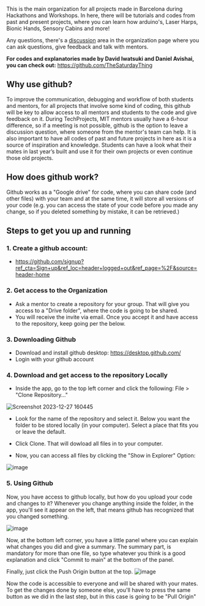 This is the main organization for all projects made in Barcelona during Hackathons and Workshops.
In here, there will be tutorials and codes from past and present projects, where you can learn how arduino's, Laser Harps, Bionic Hands, Sensory Cabins and more!

Any questions, there's a [discussion](https://github.com/orgs/TechProjects-BCN/discussions) area in the organization page where you can ask questions, give feedback and talk with mentors.

**For codes and explanatories made by David Iwatsuki and Daniel Avishai, you can check out:** https://github.com/TheSaturdayThing

## Why use github?
To improve the communication, debugging and workflow of both students and mentors, for all projects that involve some kind of coding, this github will be key to allow access to all mentors and students to the code and give feedback on it. During TechProjects, MIT mentors usually have a 6-hour difference, so if a meeting is not possible, github is the option to leave a discussion question, where someone from the mentor's team can help.
It is also important to have all codes of past and future projects in here as it is a source of inspiration and knowledge. Students can have a look what their mates in last year’s built and use it for their own projects or even continue those old projects.


## How does github work?
Github works as a "Google drive" for code, where you can share code (and other files) with your team and at the same time, it will store all versions of your code (e.g. you can access the state of your code before you made any change, so if you deleted something by mistake, it can be retrieved.)

## Steps to get you up and running
### 1. Create a github account:
- https://github.com/signup?ref_cta=Sign+up&ref_loc=header+logged+out&ref_page=%2F&source=header-home

### 2. Get access to the Organization
- Ask a mentor to create a repository for your group. That will give you access to a "Drive folder", where the code is going to be shared.
- You will receive the invite via email. Once you accept it and have access to the repository, keep going per the below.

### 3. Downloading Github
- Download and install github desktop: https://desktop.github.com/
- Login with your github account

### 4. Download and get access to the repository Locally
- Inside the app, go to the top left corner and click the following: File > "Clone Repository..."

![Screenshot 2023-12-27 160445](https://github.com/TechProjects-BCN/Discussions/assets/61521609/c7e61092-2941-41ad-a676-73e6ab05b049)

- Look for the name of the repository and select it. Below you want the folder to be stored locally (in your computer). Select a place that fits you or leave the default.

- Click Clone. That will dowload all files in to your computer.

- Now, you can access all files by clicking the "Show in Explorer" Option:

![image](https://github.com/TechProjects-BCN/Discussions/assets/61521609/20ce2efa-406f-4154-ba94-90265c0b1b48)

### 5. Using Github
Now, you have access to github locally, but how do you upload your code and changes to it?
Whenever you change anything inside the folder, in the app, you'll see it appear on the left, that means github has recognized that you changed something.

![image](https://github.com/TechProjects-BCN/Discussions/assets/61521609/fd9a1f27-d503-423f-91de-792f3de23be2)

Now, at the bottom left corner, you have a little panel where you can explain what changes you did and give a summary. The summary part, is mandatory for more than one file, so type whatever you think is a good explanation and click "Commit to main" at the bottom of the panel.

Finally, just click the Push Origin button at the top.
![image](https://github.com/TechProjects-BCN/Discussions/assets/61521609/065ce15c-74ac-45b0-971d-f7e78d1cb2a0)

Now the code is accessible to everyone and will be shared with your mates.
To get the changes done by someone else, you'll have to press the same button as we did in the last step, but in this case is going to be "Pull Origin"
